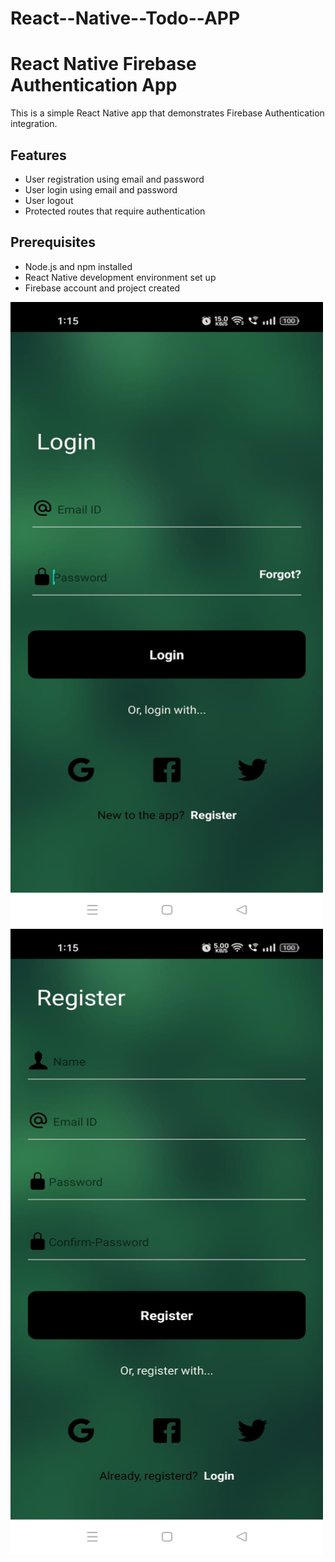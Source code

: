# React--Native--Todo--APP

# React Native Firebase Authentication App

This is a simple React Native app that demonstrates Firebase Authentication integration.

## Features

- User registration using email and password
- User login using email and password
- User logout
- Protected routes that require authentication

## Prerequisites

- Node.js and npm installed
- React Native development environment set up
- Firebase account and project created
<img src="https://github.com/s21sd/React--Native--Todo--APP/blob/master/SRC/img/sample1.jpg" width="500" height="1000" alt="Image Description">
<img src="https://github.com/s21sd/React--Native--Todo--APP/blob/master/SRC/img/sample2.jpg" width="500" height="1000" alt="Image Description">
